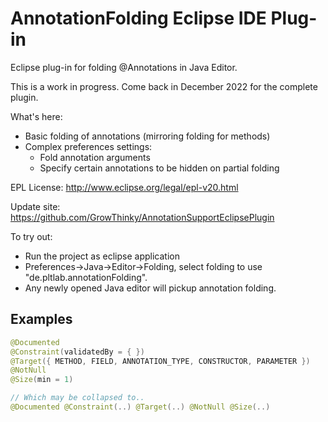 AnnotationFolding Eclipse IDE Plug-in
=====================================

Eclipse plug-in for folding @Annotations in Java Editor.

This is a work in progress. Come back in December 2022 for the complete plugin.

What's here:
* Basic folding of annotations (mirroring folding for methods)
* Complex preferences settings:
  * Fold annotation arguments
  * Specify certain annotations to be hidden on partial folding   

EPL License: http://www.eclipse.org/legal/epl-v20.html

Update site: https://github.com/GrowThinky/AnnotationSupportEclipsePlugin

To try out:
* Run the project as eclipse application
* Preferences->Java->Editor->Folding, select folding to use "de.pltlab.annotationFolding".
* Any newly opened Java editor will pickup annotation folding.


## Examples

```java
@Documented
@Constraint(validatedBy = { })
@Target({ METHOD, FIELD, ANNOTATION_TYPE, CONSTRUCTOR, PARAMETER })
@NotNull
@Size(min = 1)

// Which may be collapsed to..
@Documented @Constraint(..) @Target(..) @NotNull @Size(..)
```
